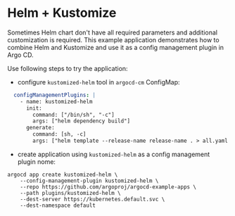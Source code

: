 # Helm + Kustomize

Sometimes Helm chart don't have all required parameters and additional customization is required. This example application demonstrates how to combine Helm and Kustomize and use it
as a config management plugin in Argo CD.

Use following steps to try the application:

* configure `kustomized-helm` tool in `argocd-cm` ConfigMap:

```yaml
  configManagementPlugins: |
    - name: kustomized-helm
      init:
        command: ["/bin/sh", "-c"]
        args: ["helm dependency build"]
      generate:
        command: [sh, -c]
        args: ["helm template --release-name release-name . > all.yaml && kustomize build"]
```

* create application using `kustomized-helm` as a config management plugin nome:


```
argocd app create kustomized-helm \
    --config-management-plugin kustomized-helm \
    --repo https://github.com/argoproj/argocd-example-apps \
    --path plugins/kustomized-helm \
    --dest-server https://kubernetes.default.svc \
    --dest-namespace default
```
